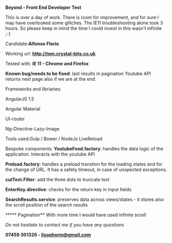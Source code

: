 **Beyond - Front End Developer Test**

This is over a day of work.
There is room for improvement, and for sure I may have overlooked some glitches.
The IE11 troubleshooting alone took 3 hours. So please keep in mind the time I could invest in this wasn't infinite ;-)

Candidate:**Alfonso Florio**

Working url: **http://tom.crystal-bits.co.uk**

Tested with: **IE 11 - Chrome and Firefox**

**Known bug/needs to be fixed**: last results in pagination 
Youtube API returns next page also if we are at the end.

Frameworks and libriaries:

AngularJS 1.5 

Angular Material

UI-router

Ng-Directive-Lazy-Image


Tools used:Gulp / Bower / NodeJs LiveReload

Bespoke components:
**YoutubeFeed.factory**: handles the data logic of the application. Interacts with the youtube API

**Preload.factory**: handles a preload transtion for the loading states and for the change of URL.
It has a safety timeout, in case of unxpected exceptions.

**cutText.Filter**: add the three dots to truncate text

**EnterKey.directive**: checks for the return key in input fields

**SearchResults.service**: preserves data across views/states - it stores also the scroll position of the search results


***** Pagination**
With more time I would have used infinite scroll


_Do not hesitate to contact me if you have any questions_

**07459 301326 - lisophorm@gmail.com**

